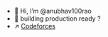 - 👋 Hi, I’m @anubhav100rao
- 👀 building production ready ?
- ↗️ [Codeforces](https://codeforces.com/profile/anubhav100rao)

<!---
anubhav100rao/anubhav100rao is a ✨ special ✨ repository because its `README.md` (this file) appears on your GitHub profile.
You can click the Preview link to take a look at your changes.
--->
